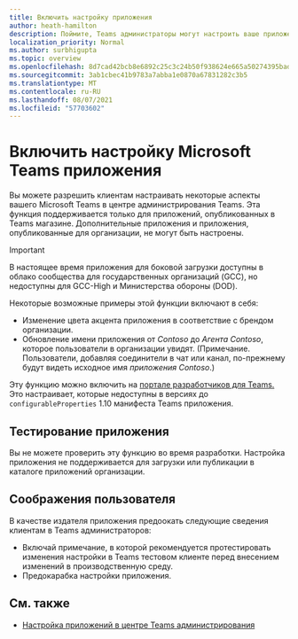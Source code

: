 ```yaml
---
title: Включить настройку приложения
author: heath-hamilton
description: Поймите, Teams администраторы могут настроить ваше приложение для своей организации.
localization_priority: Normal
ms.author: surbhigupta
ms.topic: overview
ms.openlocfilehash: 8d7cad42bcb8e6892c25c3c24b50f938624e665a50274395bad00c07f0f1576c
ms.sourcegitcommit: 3ab1cbec41b9783a7abba1e0870a67831282c3b5
ms.translationtype: MT
ms.contentlocale: ru-RU
ms.lasthandoff: 08/07/2021
ms.locfileid: "57703602"
---
```

# <a name="enable-your-microsoft-teams-app-to-be-customized"></a>Включить настройку Microsoft Teams приложения

Вы можете разрешить клиентам настраивать некоторые аспекты вашего Microsoft Teams в центре администрирования Teams. Эта функция поддерживается только для приложений, опубликованных в Teams магазине. Дополнительные приложения и приложения, опубликованные для организации, не могут быть настроены.

> [!IMPORTANT]
> В настоящее время приложения для боковой загрузки доступны в облако сообщества для государственных организаций (GCC), но недоступны для GCC-High и Министерства обороны (DOD).

Некоторые возможные примеры этой функции включают в себя:

* Изменение цвета акцента приложения в соответствие с брендом организации.
* Обновление имени приложения от *Contoso* до *Агента Contoso*, которое пользователи в организации увидят. (Примечание. Пользователи, добавляя соединители в чат или канал, по-прежнему будут видеть исходное имя *приложения Contoso*.)

Эту функцию можно включить на [портале разработчиков для Teams.](https://dev.teams.microsoft.com/home) Это настраивает, которые недоступны в версиях до `configurableProperties` 1.10 манифеста Teams приложения.

## <a name="test-your-app"></a>Тестирование приложения

Вы не можете проверить эту функцию во время разработки. Настройка приложения не поддерживается для загрузки или публикации в каталоге приложений организации.

## <a name="user-considerations"></a>Соображения пользователя

В качестве издателя приложения предоокать следующие сведения клиентам в Teams администраторов:
* Включай примечание, в которой рекомендуется протестировать изменения настройки в Teams тестовом клиенте перед внесением изменений в производственную среду. 
* Предокарабка настройки приложения.

## <a name="see-also"></a>См. также

* [Настройка приложений в центре Teams администрирования](/MicrosoftTeams/customize-apps)
